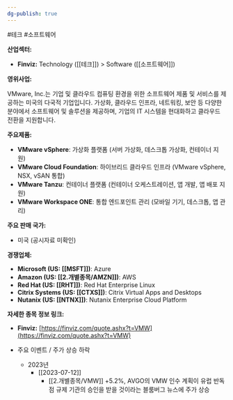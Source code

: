 ```yaml
---
dg-publish: true
---
```

#테크 #소프트웨어 


**산업섹터:**

- **Finviz:** Technology ([[테크]]) > Software ([[소프트웨어]])

**영위사업:**

VMware, Inc.는 기업 및 클라우드 컴퓨팅 환경을 위한 소프트웨어 제품 및 서비스를 제공하는 미국의 다국적 기업입니다. 가상화, 클라우드 인프라, 네트워킹, 보안 등 다양한 분야에서 소프트웨어 및 솔루션을 제공하며, 기업의 IT 시스템을 현대화하고 클라우드 전환을 지원합니다.

**주요제품:**

- **VMware vSphere**: 가상화 플랫폼 (서버 가상화, 데스크톱 가상화, 컨테이너 지원)
- **VMware Cloud Foundation**: 하이브리드 클라우드 인프라 (VMware vSphere, NSX, vSAN 통합)
- **VMware Tanzu**: 컨테이너 플랫폼 (컨테이너 오케스트레이션, 앱 개발, 앱 배포 지원)
- **VMware Workspace ONE**: 통합 엔드포인트 관리 (모바일 기기, 데스크톱, 앱 관리)

**주요 판매 국가:**

- 미국 (공시자료 미확인)

**경쟁업체:**

- **Microsoft (US: [[MSFT]])**: Azure
- **Amazon (US: [[2.개별종목/AMZN]])**: AWS
- **Red Hat (US: [[RHT]])**: Red Hat Enterprise Linux
- **Citrix Systems (US: [[CTXS]])**: Citrix Virtual Apps and Desktops
- **Nutanix (US: [[NTNX]])**: Nutanix Enterprise Cloud Platform

**자세한 종목 정보 링크:**

- **Finviz:** [https://finviz.com/quote.ashx?t=VMW](https://finviz.com/quote.ashx?t=VMW)


- 주요 이벤트  /  주가 상승 하락
	- 2023년
		-  [[2023-07-12]]
			- [[2.개별종목/VMW]] +5.2%, AVGO의 VMW 인수 계획이 유럽 반독점 규제 기관의 승인을 받을 것이라는 블룸버그 뉴스에 주가 상승 

